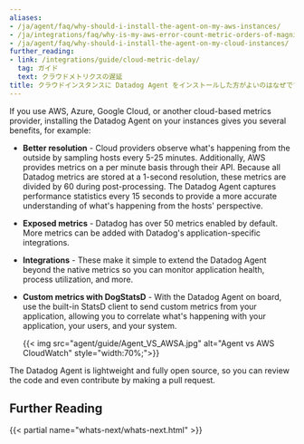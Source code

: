 ```yaml
---
aliases:
- /ja/agent/faq/why-should-i-install-the-agent-on-my-aws-instances/
- /ja/integrations/faq/why-is-my-aws-error-count-metric-orders-of-magnitude-lower-in-datadog-than-cloudwatch/
- /ja/agent/faq/why-should-i-install-the-agent-on-my-cloud-instances/
further_reading:
- link: /integrations/guide/cloud-metric-delay/
  tag: ガイド
  text: クラウドメトリクスの遅延
title: クラウドインスタンスに Datadog Agent をインストールした方がよいのはなぜですか
---
```


If you use AWS, Azure, Google Cloud, or another cloud-based metrics provider, installing the Datadog Agent on your instances gives you several benefits, for example:

* **Better resolution** - Cloud providers observe what's happening from the outside by sampling hosts every 5-25 minutes. Additionally, AWS provides metrics on a per minute basis through their API. Because all Datadog metrics are stored at a 1-second resolution, these metrics are divided by 60 during post-processing. The Datadog Agent captures performance statistics every 15 seconds to provide a more accurate understanding of what's happening from the hosts' perspective.

* **Exposed metrics** - Datadog has over 50 metrics enabled by default. More metrics can be added with Datadog's application-specific integrations.

* **Integrations** - These make it simple to extend the Datadog Agent beyond the native metrics so you can monitor application health, process utilization, and more.

* **Custom metrics with DogStatsD** - With the Datadog Agent on board, use the built-in StatsD client to send custom metrics from your application, allowing you to correlate what's happening with your application, your users, and your system.

  {{< img src="agent/guide/Agent_VS_AWSA.jpg" alt="Agent vs AWS CloudWatch" style="width:70%;">}}

The Datadog Agent is lightweight and fully open source, so you can review the code and even contribute by making a pull request.

## Further Reading

{{< partial name="whats-next/whats-next.html" >}}